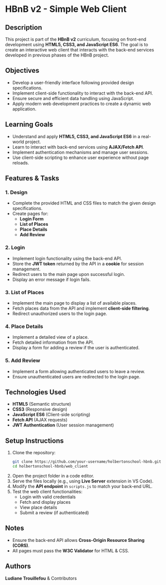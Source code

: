 # HBnB v2 - Simple Web Client

## Description
This project is part of the **HBnB v2** curriculum, focusing on front-end development using **HTML5, CSS3, and JavaScript ES6**. The goal is to create an interactive web client that interacts with the back-end services developed in previous phases of the HBnB project.

## Objectives
- Develop a user-friendly interface following provided design specifications.
- Implement client-side functionality to interact with the back-end API.
- Ensure secure and efficient data handling using JavaScript.
- Apply modern web development practices to create a dynamic web application.

## Learning Goals
- Understand and apply **HTML5, CSS3, and JavaScript ES6** in a real-world project.
- Learn to interact with back-end services using **AJAX/Fetch API**.
- Implement authentication mechanisms and manage user sessions.
- Use client-side scripting to enhance user experience without page reloads.

## Features & Tasks
### 1. Design
- Complete the provided HTML and CSS files to match the given design specifications.
- Create pages for:
  - **Login Form**
  - **List of Places**
  - **Place Details**
  - **Add Review**

### 2. Login
- Implement login functionality using the back-end API.
- Store the **JWT token** returned by the API in a **cookie** for session management.
- Redirect users to the main page upon successful login.
- Display an error message if login fails.

### 3. List of Places
- Implement the main page to display a list of available places.
- Fetch places data from the API and implement **client-side filtering**.
- Redirect unauthorized users to the login page.

### 4. Place Details
- Implement a detailed view of a place.
- Fetch detailed information from the API.
- Display a form for adding a review if the user is authenticated.

### 5. Add Review
- Implement a form allowing authenticated users to leave a review.
- Ensure unauthenticated users are redirected to the login page.

## Technologies Used
- **HTML5** (Semantic structure)
- **CSS3** (Responsive design)
- **JavaScript ES6** (Client-side scripting)
- **Fetch API** (AJAX requests)
- **JWT Authentication** (User session management)

## Setup Instructions
1. Clone the repository:
   ```bash
   git clone https://github.com/your-username/holbertonschool-hbnb.git
   cd holbertonschool-hbnb/web_client
   ```
2. Open the project folder in a code editor.
3. Serve the files locally (e.g., using **Live Server** extension in VS Code).
4. Modify the **API endpoint** in `scripts.js` to match your back-end URL.
5. Test the web client functionalities:
   - Login with valid credentials
   - Fetch and display places
   - View place details
   - Submit a review (if authenticated)

## Notes
- Ensure the back-end API allows **Cross-Origin Resource Sharing (CORS)**.
- All pages must pass the **W3C Validator** for HTML & CSS.

## Authors
**Ludiane Trouillefou** & Contributors